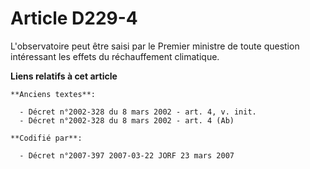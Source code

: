 # Article D229-4

L'observatoire peut être saisi par le Premier ministre de toute question intéressant les effets du réchauffement climatique.

**Liens relatifs à cet article**

	**Anciens textes**:

	  - Décret n°2002-328 du 8 mars 2002 - art. 4, v. init.
	  - Décret n°2002-328 du 8 mars 2002 - art. 4 (Ab)

	**Codifié par**:

	  - Décret n°2007-397 2007-03-22 JORF 23 mars 2007
